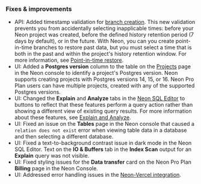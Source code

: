 ### Fixes & improvements

- API: Added timestamp validation for [branch creation](/docs/manage/branches#create-a-branch). This new validation prevents you from accidentally selecting inapplicable times: before your Neon project was created, before the defined history retention period (7 days by default), or in the future. With Neon, you can you create point-in-time branches to restore past data, but you must select a time that is both in the past and within the project's history retention window. For more information, see [Point-in-time restore](/docs/introduction/point-in-time-restore).
- UI: Added a **Postgres version** column to the table on the [Projects](https://console.neon.tech/app/projects) page in the Neon console to  identify a project's Postgres version. Neon supports creating projects with Postgres versions 14, 15, or 16. Neon Pro Plan users can have multiple projects, created with any of the supported Postgres versions.
- UI: Changed the **Explain** and **Analyze** tabs in the [Neon SQL Editor](/docs/get-started-with-neon/query-with-neon-sql-editor) to buttons to reflect that these features perform a query action rather than showing a different view of existing query results. For more information about these features, see [Explain and Analyze](/docs/get-started-with-neon/query-with-neon-sql-editor#explain-and-analyze).
- UI: Fixed an issue on the **Tables** page in the Neon console that caused a `relation does not exist` error when viewing table data in a database and then selecting a different database.
- UI: Fixed a text-to-background contrast issue in dark mode in the Neon SQL Editor. Text on the **IO & Buffers** tab in the **Index Scan** output for an **Explain** query was not visible.
- UI: Fixed styling issues for the **Data transfer** card on the Neon Pro Plan **Billing** page in the Neon Console.
- UI: Addressed error handling issues in the [Neon-Vercel integration](https://vercel.com/integrations/neon).
